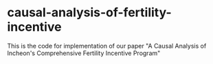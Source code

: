 # causal-analysis-of-fertility-incentive
This is the code for implementation of our paper "A Causal Analysis of Incheon's Comprehensive Fertility Incentive Program"
